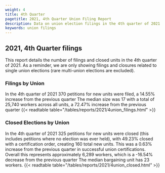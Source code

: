 ```yaml
---
weight: 4
title: 4th Quarter
pagetitle: 2021, 4th Quarter Union Filing Report
description: Data on union election filings in the 4th quarter of 2021
keywords: union filings
---
```


## 2021, 4th Quarter filings

This report details the number of filings and closed units in the 4th quarter of 2021. As a reminder, we are only showing filings and closures related to single union elections (rare multi-union elections are excluded).

### Filings by Union
In the 4th quarter of 2021 370 petitions for new units were filed, a 14.55% increase from the previous quarter The median size was 17 with a total of 25,740 workers across all units, a 72.47% increase from the previous quarter
{{< readtable table="/tables/reports/2021/4union_filings.html" >}}

### Closed Elections by Union
In the 4th quarter of 2021 325 petitions for new units were closed (this includes petitions where no election was ever held), with 49.23% closed with a certification order, creating 160 total new units. This was a 0.63% increase from the previous quarter in successful union certifications. Overall this represents approximately 6,289 workers, which is a -16.54% decrease from the previous quarter The median bargaining unit has 23 workers.
{{< readtable table="/tables/reports/2021/4union_closed.html" >}}
